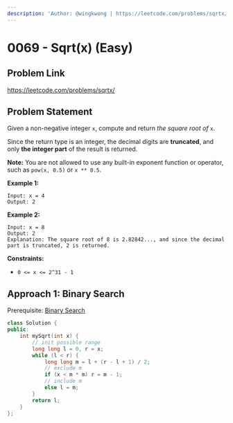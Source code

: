 ```yaml
---
description: 'Author: @wingkwong | https://leetcode.com/problems/sqrtx/'
---
```


# 0069 - Sqrt(x) (Easy)

## Problem Link

https://leetcode.com/problems/sqrtx/

## Problem Statement

Given a non-negative integer `x`, compute and return _the square root of_ `x`.

Since the return type is an integer, the decimal digits are **truncated**, and only **the integer part** of the result is returned.

**Note:** You are not allowed to use any built-in exponent function or operator, such as `pow(x, 0.5)` or `x ** 0.5`.

**Example 1:**

```
Input: x = 4
Output: 2
```

**Example 2:**

```
Input: x = 8
Output: 2
Explanation: The square root of 8 is 2.82842..., and since the decimal part is truncated, 2 is returned.
```

**Constraints:**

* `0 <= x <= 2^31 - 1`

## Approach 1: Binary Search

Prerequisite: [Binary Search](../../tutorials/basic-topics/binary-search)

<SolutionAuthor name="@wingkwong"/>

```cpp
class Solution {
public:
    int mySqrt(int x) {
        // init possible range
        long long l = 0, r = x;
        while (l < r) {
            long long m = l + (r - l + 1) / 2;
            // exclude m
            if (x < m * m) r = m - 1;
            // include m
            else l = m;
        }
        return l;
    }
};
```
